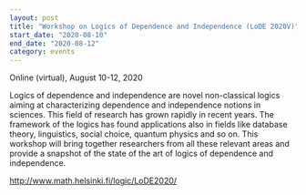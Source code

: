 ```yaml
---
layout: post
title: "Workshop on Logics of Dependence and Independence (LoDE 2020V)"
start_date: "2020-08-10"
end_date: "2020-08-12"
category: events
---
```


Online (virtual), August 10-12, 2020

Logics of dependence and independence are novel non-classical logics aiming at
characterizing dependence and independence notions in sciences. This field of
research has grown rapidly in recent years. The framework of the logics has
found applications also in fields like database theory, linguistics, social
choice, quantum physics and so on. This workshop will bring together researchers
from all these relevant areas and provide a snapshot of the state of the art of
logics of dependence and independence.

<http://www.math.helsinki.fi/logic/LoDE2020/>
